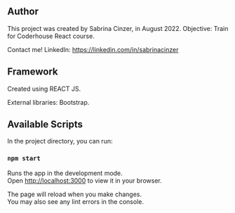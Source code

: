 ## Author

This project was created by Sabrina Cinzer, in August 2022.
Objective: Train for Coderhouse React course.

Contact me!
LinkedIn: https://linkedin.com/in/sabrinacinzer

## Framework
Created using REACT JS. 

External libraries: Bootstrap.

## Available Scripts

In the project directory, you can run:

### `npm start`

Runs the app in the development mode.\
Open [http://localhost:3000](http://localhost:3000) to view it in your browser.

The page will reload when you make changes.\
You may also see any lint errors in the console.
